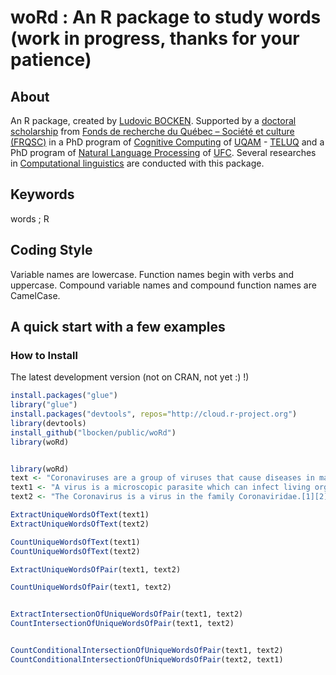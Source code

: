 # woRd : An R package to study words (work in progress, thanks for your patience)
## About

An R package, created by [Ludovic BOCKEN](https://www.linkedin.com/in/ludovicbocken/). Supported by 
a [doctoral scholarship](https://www.uquebec.ca/reseau/fr/medias/actualites-du-reseau/bourse-de-doctorat-pour-ludovic-bocken) from [Fonds de recherche du Québec – Société et culture (FRQSC)](http://www.frqsc.gouv.qc.ca/en/) in a PhD program of [Cognitive Computing](https://en.wikipedia.org/wiki/Cognitive_computing) of [UQAM](https://uqam.ca/) - [TELUQ](https://www.teluq.ca/site/en/) and a PhD program of [Natural Language Processing](https://en.wikipedia.org/wiki/Natural_language_processing) of [UFC](http://www.univ-fcomte.fr/).
Several researches in [Computational linguistics](https://en.wikipedia.org/wiki/Computational_linguistics) are conducted with this package.


## Keywords

words ; R 

## Coding Style
Variable names are lowercase.
Function names begin with verbs and uppercase.
Compound variable names and compound function names are CamelCase.

## A quick start with a few examples

### How to Install

The latest development version (not on CRAN, not yet :) !)

``` r
install.packages("glue")
library("glue")
install.packages("devtools", repos="http://cloud.r-project.org")
library(devtools)
install_github("lbocken/public/woRd")
library(woRd)

```


```r

library(woRd)
text <- "Coronaviruses are a group of viruses that cause diseases in mammals and birds. In humans, coronaviruses cause respiratory tract infections that are typically mild, such as some cases of the common cold (among other possible causes, predominantly rhinoviruses), though rarer forms such as SARS, MERS, and SARS-CoV-2 can be lethal. Human to human transmission of coronaviruses is primarily thought to occur among close contacts via respiratory droplets generated by sneezing and coughing. There are yet to be vaccines or antiviral drugs to prevent or treat human coronavirus infections."
text1 <- "A virus is a microscopic parasite which can infect living organisms and cause disease. It can make copies of itself inside another organisms cells. Viruses consist of nucleic acid + a protein coat. Usually the nucleic acid is RNA; sometimes it is DNA. Viruses are able to cause many types of diseases such as polio, ebola and hepatitis. Virology is the study on viruses."
text2 <- "The Coronavirus is a virus in the family Coronaviridae.[1][2] They are enveloped viruses with a positive-sense RNA genome.[3] They have a nucleocapsid of helical symmetry. The genome size of coronaviruses is about 26 to 32 kilobases,[4] which is extraordinarily large for an RNA virus."

ExtractUniqueWordsOfText(text1)
ExtractUniqueWordsOfText(text2)

CountUniqueWordsOfText(text1)
CountUniqueWordsOfText(text2)

ExtractUniqueWordsOfPair(text1, text2)

CountUniqueWordsOfPair(text1, text2)


ExtractIntersectionOfUniqueWordsOfPair(text1, text2)
CountIntersectionOfUniqueWordsOfPair(text1, text2)


CountConditionalIntersectionOfUniqueWordsOfPair(text1, text2)
CountConditionalIntersectionOfUniqueWordsOfPair(text2, text1)

```
